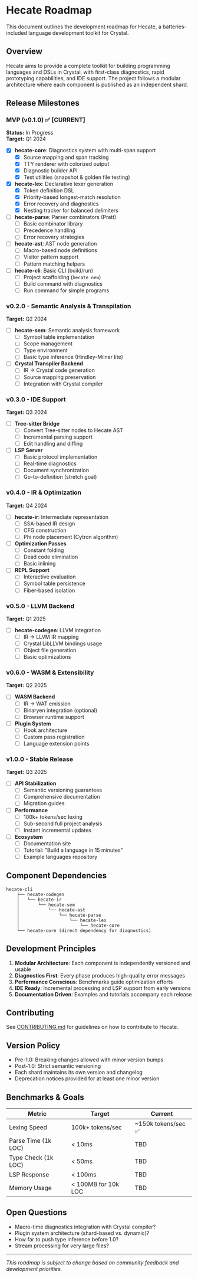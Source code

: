 # Hecate Roadmap

This document outlines the development roadmap for Hecate, a batteries-included language development toolkit for Crystal.

## Overview

Hecate aims to provide a complete toolkit for building programming languages and DSLs in Crystal, with first-class diagnostics, rapid prototyping capabilities, and IDE support. The project follows a modular architecture where each component is published as an independent shard.

## Release Milestones

### MVP (v0.1.0) ✅ **[CURRENT]**
**Status:** In Progress  
**Target:** Q1 2024

- [x] **hecate-core**: Diagnostics system with multi-span support
  - [x] Source mapping and span tracking
  - [x] TTY renderer with colorized output
  - [x] Diagnostic builder API
  - [x] Test utilities (snapshot & golden file testing)
  
- [x] **hecate-lex**: Declarative lexer generation
  - [x] Token definition DSL
  - [x] Priority-based longest-match resolution
  - [x] Error recovery and diagnostics
  - [x] Nesting tracker for balanced delimiters
  
- [ ] **hecate-parse**: Parser combinators (Pratt)
  - [ ] Basic combinator library
  - [ ] Precedence handling
  - [ ] Error recovery strategies
  
- [ ] **hecate-ast**: AST node generation
  - [ ] Macro-based node definitions
  - [ ] Visitor pattern support
  - [ ] Pattern matching helpers
  
- [ ] **hecate-cli**: Basic CLI (build/run)
  - [ ] Project scaffolding (`hecate new`)
  - [ ] Build command with diagnostics
  - [ ] Run command for simple programs

### v0.2.0 - Semantic Analysis & Transpilation
**Target:** Q2 2024

- [ ] **hecate-sem**: Semantic analysis framework
  - [ ] Symbol table implementation
  - [ ] Scope management
  - [ ] Type environment
  - [ ] Basic type inference (Hindley-Milner lite)
  
- [ ] **Crystal Transpiler Backend**
  - [ ] IR → Crystal code generation
  - [ ] Source mapping preservation
  - [ ] Integration with Crystal compiler

### v0.3.0 - IDE Support
**Target:** Q3 2024

- [ ] **Tree-sitter Bridge**
  - [ ] Convert Tree-sitter nodes to Hecate AST
  - [ ] Incremental parsing support
  - [ ] Edit handling and diffing
  
- [ ] **LSP Server**
  - [ ] Basic protocol implementation
  - [ ] Real-time diagnostics
  - [ ] Document synchronization
  - [ ] Go-to-definition (stretch goal)

### v0.4.0 - IR & Optimization
**Target:** Q4 2024

- [ ] **hecate-ir**: Intermediate representation
  - [ ] SSA-based IR design
  - [ ] CFG construction
  - [ ] Phi node placement (Cytron algorithm)
  
- [ ] **Optimization Passes**
  - [ ] Constant folding
  - [ ] Dead code elimination
  - [ ] Basic inlining
  
- [ ] **REPL Support**
  - [ ] Interactive evaluation
  - [ ] Symbol table persistence
  - [ ] Fiber-based isolation

### v0.5.0 - LLVM Backend
**Target:** Q1 2025

- [ ] **hecate-codegen**: LLVM integration
  - [ ] IR → LLVM IR mapping
  - [ ] Crystal LibLLVM bindings usage
  - [ ] Object file generation
  - [ ] Basic optimizations

### v0.6.0 - WASM & Extensibility
**Target:** Q2 2025

- [ ] **WASM Backend**
  - [ ] IR → WAT emission
  - [ ] Binaryen integration (optional)
  - [ ] Browser runtime support
  
- [ ] **Plugin System**
  - [ ] Hook architecture
  - [ ] Custom pass registration
  - [ ] Language extension points

### v1.0.0 - Stable Release
**Target:** Q3 2025

- [ ] **API Stabilization**
  - [ ] Semantic versioning guarantees
  - [ ] Comprehensive documentation
  - [ ] Migration guides
  
- [ ] **Performance**
  - [ ] 100k+ tokens/sec lexing
  - [ ] Sub-second full project analysis
  - [ ] Instant incremental updates
  
- [ ] **Ecosystem**
  - [ ] Documentation site
  - [ ] Tutorial: "Build a language in 15 minutes"
  - [ ] Example languages repository

## Component Dependencies

```
hecate-cli
    ├── hecate-codegen
    │   └── hecate-ir
    │       └── hecate-sem
    │           └── hecate-ast
    │               └── hecate-parse
    │                   └── hecate-lex
    │                       └── hecate-core
    └── hecate-core (direct dependency for diagnostics)
```

## Development Principles

1. **Modular Architecture**: Each component is independently versioned and usable
2. **Diagnostics First**: Every phase produces high-quality error messages
3. **Performance Conscious**: Benchmarks guide optimization efforts
4. **IDE Ready**: Incremental processing and LSP support from early versions
5. **Documentation Driven**: Examples and tutorials accompany each release

## Contributing

See [CONTRIBUTING.md](../CONTRIBUTING.md) for guidelines on how to contribute to Hecate.

## Version Policy

- Pre-1.0: Breaking changes allowed with minor version bumps
- Post-1.0: Strict semantic versioning
- Each shard maintains its own version and changelog
- Deprecation notices provided for at least one minor version

## Benchmarks & Goals

| Metric | Target | Current |
|--------|--------|---------|
| Lexing Speed | 100k+ tokens/sec | ~150k tokens/sec ✅ |
| Parse Time (1k LOC) | < 10ms | TBD |
| Type Check (1k LOC) | < 50ms | TBD |
| LSP Response | < 100ms | TBD |
| Memory Usage | < 100MB for 10k LOC | TBD |

## Open Questions

- Macro-time diagnostics integration with Crystal compiler?
- Plugin system architecture (shard-based vs. dynamic)?
- How far to push type inference before 1.0?
- Stream processing for very large files?

---

*This roadmap is subject to change based on community feedback and development priorities.*